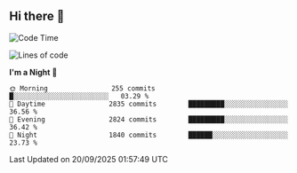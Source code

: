 ## Hi there 👋

<!--
**Wangmerlyn/Wangmerlyn** is a ✨ _special_ ✨ repository because its `README.md` (this file) appears on your GitHub profile.

Here are some ideas to get you started:

- 🔭 I’m currently working on ...
- 🌱 I’m currently learning ...
- 👯 I’m looking to collaborate on ...
- 🤔 I’m looking for help with ...
- 💬 Ask me about ...
- 📫 How to reach me: ...
- 😄 Pronouns: ...
- ⚡ Fun fact: ...
-->
<!--START_SECTION:waka-->
![Code Time](http://img.shields.io/badge/Code%20Time-574%20hrs%2035%20mins-blue)

![Lines of code](https://img.shields.io/badge/From%20Hello%20World%20I%27ve%20Written-43.2%20million%20lines%20of%20code-blue)

**I'm a Night 🦉** 

```text
🌞 Morning                255 commits         █░░░░░░░░░░░░░░░░░░░░░░░░   03.29 % 
🌆 Daytime                2835 commits        █████████░░░░░░░░░░░░░░░░   36.56 % 
🌃 Evening                2824 commits        █████████░░░░░░░░░░░░░░░░   36.42 % 
🌙 Night                  1840 commits        ██████░░░░░░░░░░░░░░░░░░░   23.73 % 
```



 Last Updated on 20/09/2025 01:57:49 UTC
<!--END_SECTION:waka-->
